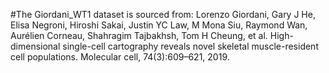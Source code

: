 #The Giordani_WT1 dataset is sourced from:
Lorenzo Giordani, Gary J He, Elisa Negroni, Hiroshi Sakai, Justin YC Law, M Mona Siu,
Raymond Wan, Aurélien Corneau, Shahragim Tajbakhsh, Tom H Cheung, et al. High-
dimensional single-cell cartography reveals novel skeletal muscle-resident cell populations.
Molecular cell, 74(3):609–621, 2019.
